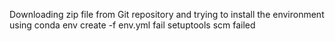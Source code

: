 Downloading zip file from Git repository and trying to install the environment using conda env create -f env.yml fail setuptools scm failed